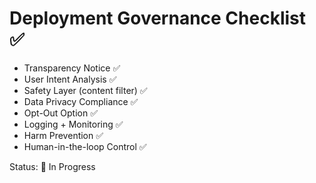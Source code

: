 # Deployment Governance Checklist ✅

- Transparency Notice ✅
- User Intent Analysis ✅
- Safety Layer (content filter) ✅
- Data Privacy Compliance ✅
- Opt-Out Option ✅
- Logging + Monitoring ✅
- Harm Prevention ✅
- Human-in-the-loop Control ✅

Status: 🔄 In Progress
